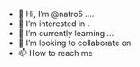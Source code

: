 - 👋 Hi, I’m @natro5 ....
- 👀 I’m interested in .
- 🌱 I’m currently learning ...
- 💞️ I’m looking to collaborate on 
- 📫 How to reach me 

<!---
natro5/natro5 is a ✨ special ✨ repository because its `README.md` (this file) appears on your GitHub profile.
You can click the Preview link to take a look at your changes.
--->
